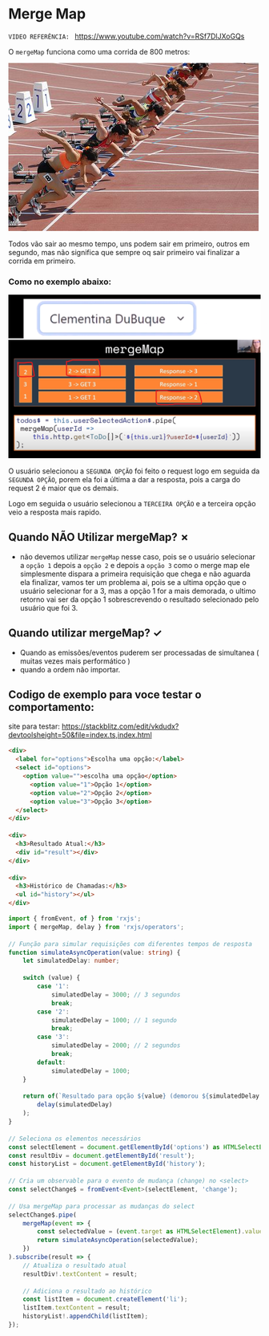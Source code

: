 # Merge Map

`VIDEO REFERÊNCIA: ` https://www.youtube.com/watch?v=RSf7DlJXoGQs

O `mergeMap` funciona como uma corrida de 800 metros:

![alt text](imgs/image-3.png)

Todos vão sair ao mesmo tempo, uns podem sair em primeiro, outros em segundo, mas não significa que sempre oq sair primeiro vai finalizar a corrida em primeiro.

### Como no exemplo abaixo:
![alt text](imgs/image-2.png)<br>
![alt text](imgs/image-4.png)

O usuário selecionou a `SEGUNDA OPÇÃO` foi feito o request logo em seguida da `SEGUNDA OPÇÃO`,
porem ela foi a última a dar a resposta, pois a carga do request 2 é maior que os demais.

Logo em seguida o usuário selecionou a `TERCEIRA OPÇÃO` e a terceira opção veio a resposta mais rapido.

## Quando NÃO Utilizar mergeMap? &cross;

  - não devemos utilizar `mergeMap` nesse caso, pois se o usuário selecionar a `opção 1` depois a `opção 2` e depois a `opção 3` como o merge map ele simplesmente dispara a primeira requisição que chega e não aguarda ela finalizar, vamos ter um problema ai, pois se a ultima opção que o usuário selecionar for a 3, mas a opção 1 for a mais demorada, o ultimo retorno vai ser da opção 1 sobrescrevendo o resultado selecionado pelo usuário que foi 3.

## Quando utilizar mergeMap? &check;

  - Quando as emissões/eventos puderem ser processadas de simultanea ( muitas vezes mais performático )
  - quando a ordem não importar.

## Codigo de exemplo para voce testar o comportamento:

site para testar: https://stackblitz.com/edit/vkdudx?devtoolsheight=50&file=index.ts,index.html

```html
<div>
  <label for="options">Escolha uma opção:</label>
  <select id="options">
    <option value="">escolha uma opção</option>
      <option value="1">Opção 1</option>
      <option value="2">Opção 2</option>
      <option value="3">Opção 3</option>
  </select>
</div>

<div>
  <h3>Resultado Atual:</h3>
  <div id="result"></div>
</div>

<div>
  <h3>Histórico de Chamadas:</h3>
  <ul id="history"></ul>
</div>

```

```typescript 
import { fromEvent, of } from 'rxjs';
import { mergeMap, delay } from 'rxjs/operators';

// Função para simular requisições com diferentes tempos de resposta
function simulateAsyncOperation(value: string) {
    let simulatedDelay: number;

    switch (value) {
        case '1':
            simulatedDelay = 3000; // 3 segundos
            break;
        case '2':
            simulatedDelay = 1000; // 1 segundo
            break;
        case '3':
            simulatedDelay = 2000; // 2 segundos
            break;
        default:
            simulatedDelay = 1000;
    }

    return of(`Resultado para opção ${value} (demorou ${simulatedDelay / 1000} segundos)`).pipe(
        delay(simulatedDelay)
    );
}

// Seleciona os elementos necessários
const selectElement = document.getElementById('options') as HTMLSelectElement;
const resultDiv = document.getElementById('result');
const historyList = document.getElementById('history');

// Cria um observable para o evento de mudança (change) no <select>
const selectChange$ = fromEvent<Event>(selectElement, 'change');

// Usa mergeMap para processar as mudanças do select
selectChange$.pipe(
    mergeMap(event => {
        const selectedValue = (event.target as HTMLSelectElement).value;
        return simulateAsyncOperation(selectedValue);
    })
).subscribe(result => {
    // Atualiza o resultado atual
    resultDiv!.textContent = result;

    // Adiciona o resultado ao histórico
    const listItem = document.createElement('li');
    listItem.textContent = result;
    historyList!.appendChild(listItem);
});

```